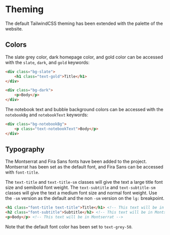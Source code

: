 # Theming

The default TailwindCSS theming has been extended with the palette of the website.

## Colors

The slate grey color, dark homepage color, and gold color can be accessed with the `slate`, `dark`, and `gold` keywords:

```html
<div class="bg-slate">
    <h1 class="text-gold">Title</h1>
</div>

<div class="bg-dark">
    <p>Body</p>
</div>
```

The notebook text and bubble background colors can be accessed with the `notebookBg` and `notebookText` keywords:

```html
<div class="bg-notebookBg">
    <p class="text-notebookText">Body</p>
</div>
```

## Typography

The Montserrat and Fira Sans fonts have been added to the project. Montserrat has been set as the default font, and Fira Sans can be accessed with `font-title`.

The `text-title` and `text-title-sm` classes will give the text a large title font size and semibold font weight. The `text-subtitle` and `text-subtitle-sm` classes will give the text a medium font size and normal font weight. Use the `-sm` version as the default and the non `-sm` version on the `lg:` breakpoint.

```html
<h1 class="font-title text-title">Title</h1> <!-- This text will be in semibold Fira Sans and large font size  -->
<h2 class="font-subtitle">Subtitle</h2> <!-- This text will be in Montserrat and medium font size -->
<p>Body</p> <!-- This text will be in Montserrat -->
```

Note that the default font color has been set to `text-grey-50`.